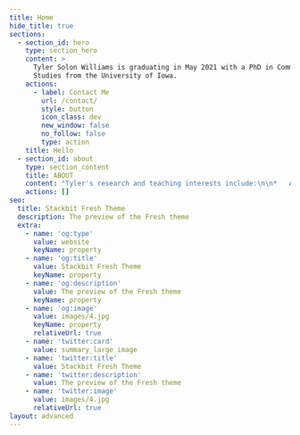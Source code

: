 ```yaml
---
title: Home
hide_title: true
sections:
  - section_id: hero
    type: section_hero
    content: >
      Tyler Solon Williams is graduating in May 2021 with a PhD in Communication
      Studies from the University of Iowa.
    actions:
      - label: Contact Me
        url: /contact/
        style: button
        icon_class: dev
        new_window: false
        no_follow: false
        type: action
    title: Hello
  - section_id: about
    type: section_content
    title: ABOUT
    content: "Tyler's research and teaching interests include:\n\n*   Animation and the television cartoon in the United States\n\n*   Media theory and media history\n\n*   Film and comparative media studies\n\n*   American media culture.\n\nHis completed dissertation, “Understanding the Early Television Cartoon,” proposes a theoretical model explaining how animation was made for television in the early years of the medium.\n\nTyler has six years of experience teaching media studies, interpersonal communication, and rhetoric.\n\n\n\nAnimation and the television cartoon in the United States\r\nMedia theory and media history\r\nFilm and comparative media studies\r\nAmerican media culture.\n\n\n\n"
    actions: []
seo:
  title: Stackbit Fresh Theme
  description: The preview of the Fresh theme
  extra:
    - name: 'og:type'
      value: website
      keyName: property
    - name: 'og:title'
      value: Stackbit Fresh Theme
      keyName: property
    - name: 'og:description'
      value: The preview of the Fresh theme
      keyName: property
    - name: 'og:image'
      value: images/4.jpg
      keyName: property
      relativeUrl: true
    - name: 'twitter:card'
      value: summary_large_image
    - name: 'twitter:title'
      value: Stackbit Fresh Theme
    - name: 'twitter:description'
      value: The preview of the Fresh theme
    - name: 'twitter:image'
      value: images/4.jpg
      relativeUrl: true
layout: advanced
---
```


